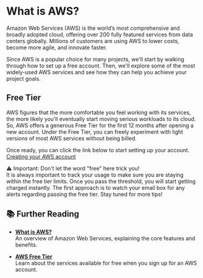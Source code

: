 # What is AWS?

Amazon Web Services (AWS) is the world’s most comprehensive and broadly adopted cloud, offering over 200 fully featured services from data centers globally. Millions of customers are using AWS to lower costs, become more agile, and innovate faster.

Since AWS is a popular choice for many projects, we'll start by walking through how to set up a free account. Then, we'll explore some of the most widely-used AWS services and see how they can help you achieve your project goals.

## Free Tier

AWS figures that the more comfortable you feel working with its services, the more likely you'll eventually start moving serious workloads to its cloud. So, AWS offers a generous Free Tier for the first 12 months after opening a new account. Under the Free Tier, you can freely experiment with light versions of most AWS services without being billed.

Once ready, you can click the link below to start setting up your account.  
[Creating your AWS account](https://signin.aws.amazon.com/signup?request_type=register)

⚠️ Important: Don't let the word "free" here trick you!  
It is always important to track your usage to make sure you are staying within the free tier limits. Once you pass the threshold, you will start getting charged instantly.
The first approach is to watch your email box for any alerts regarding passing the free tier.
Stay tuned for more tips!

## 📚 Further Reading

- **[What is AWS?](https://aws.amazon.com/what-is-aws/)**  
  An overview of Amazon Web Services, explaining the core features and benefits.

- **[AWS Free Tier](https://aws.amazon.com/free/?all-free-tier.sort-by=item.additionalFields.SortRank&all-free-tier.sort-order=asc&awsf.Free%20Tier%20Types=*all&awsf.Free%20Tier%20Categories=*all)**  
  Learn about the services available for free when you sign up for an AWS account.
